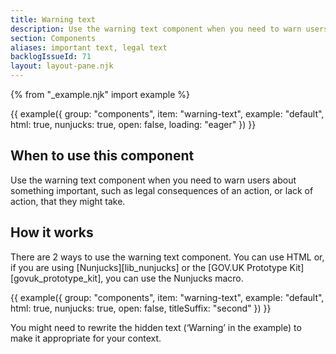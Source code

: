 ```yaml
---
title: Warning text
description: Use the warning text component when you need to warn users about something important, such as legal consequences of an action, or lack of action, that they might take
section: Components
aliases: important text, legal text
backlogIssueId: 71
layout: layout-pane.njk
---
```


{% from "_example.njk" import example %}

{{ example({ group: "components", item: "warning-text", example: "default", html: true, nunjucks: true, open: false, loading: "eager" }) }}

## When to use this component

Use the warning text component when you need to warn users about something important, such as legal consequences of an action, or lack of action, that they might&nbsp;take.

## How it works

There are 2 ways to use the warning text component. You can use HTML or, if you are using [Nunjucks][lib_nunjucks] or the [GOV.UK Prototype Kit][govuk_prototype_kit], you can use the Nunjucks macro.

{{ example({ group: "components", item: "warning-text", example: "default", html: true, nunjucks: true, open: false, titleSuffix: "second" }) }}

You might need to rewrite the hidden text (‘Warning’ in the example) to make it appropriate for your context.
